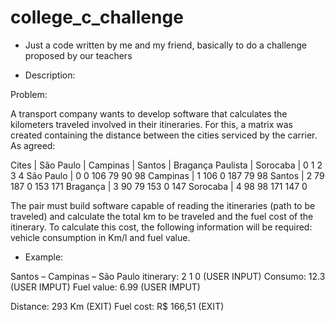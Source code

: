 # college_c_challenge
- Just a code written by me and my friend, basically to do a challenge proposed by our teachers

- Description:

Problem:

A transport company wants to develop software that calculates the kilometers traveled
involved in their itineraries. For this, a matrix was created containing the distance between the cities
serviced by the carrier. As agreed:

   Cites |    São Paulo | Campinas | Santos | Bragança Paulista | Sorocaba |
                    0         1          2              3              4
São Paulo |   0     0         106        79             90             98
Campinas  |   1     106       0          187            79             98
Santos    |   2     79        187        0              153            171
Bragança  |   3     90        79         153            0              147
Sorocaba  |   4     98        98         171            147             0

The pair must build software capable of reading the itineraries (path to be
traveled) and calculate the total km to be traveled and the fuel cost of the itinerary. To calculate this
cost, the following information will be required: vehicle consumption in Km/l and fuel value.

- Example:

Santos – Campinas – São Paulo itinerary:
2 1 0 (USER INPUT)
Consumo: 12.3 (USER IMPUT)
Fuel value: 6.99 (USER IMPUT)

Distance: 293 Km (EXIT)
Fuel cost: R$ 166,51 (EXIT)
